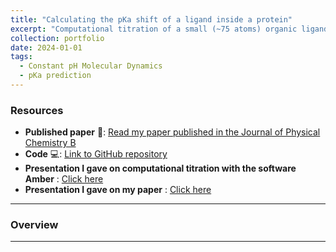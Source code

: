 ```yaml
---
title: "Calculating the pKa shift of a ligand inside a protein"
excerpt: "Computational titration of a small (~75 atoms) organic ligand, called Biliverdin inside the fluorescent protein Sandercyanin. Biliverdin works as the chromophore and when it is inside the protein the pKa of the two propionic chains shifts dramatically. <br/><img src='/images/fig1.png' width='450' height='450'>"
collection: portfolio
date: 2024-01-01
tags:
  - Constant pH Molecular Dynamics
  - pKa prediction
---
```


### Resources

- **Published paper** 📄: [Read my paper published in the Journal of Physical Chemistry B](https://pubs.acs.org/doi/abs/10.1021/acs.jpcb.4c06722)
- **Code** 💻: [Link to GitHub repository](https://github.com/emainas/CpHMD_Analysis.git)
- **Presentation I gave on computational titration with the software Amber** : [Click here](/files/main.html)
- **Presentation I gave on my paper** : [Click here](/files/pres2.pdf)

---

### Overview

---